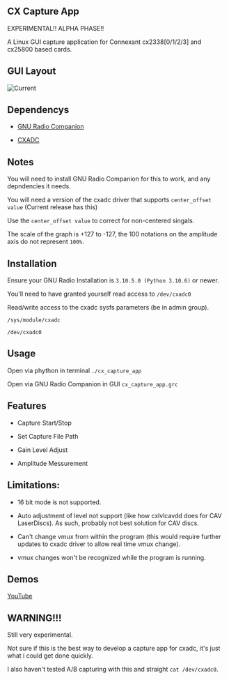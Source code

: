 ## CX Capture App 

EXPERIMENTAL!! ALPHA PHASE!!

A Linux GUI capture application for Connexant cx2338[0/1/2/3] and cx25800 based cards.

## GUI Layout

![Current](https://user-images.githubusercontent.com/56382624/214147114-b8e9ed60-855c-4a3b-b853-93f7b15c8fd3.png)

## Dependencys

* [GNU Radio Companion](https://wiki.gnuradio.org/index.php/InstallingGR)

* [CXADC](https://github.com/happycube/cxadc-linux3)

## Notes

You will need to install GNU Radio Companion for this to work, and any depndencies it needs. 

You will need a version of the cxadc driver that supports `center_offset value` (Current release has this) 

Use the `center_offset value` to correct for non-centered singals. 

The scale of the graph is +127 to -127, the 100 notations on the amplitude axis do not represent `100%`.

## Installation

Ensure your GNU Radio Installation is `3.10.5.0 (Python 3.10.6)` or newer.

You'll need to have granted yourself read access to `/dev/cxadc0`

Read/write access to the cxadc sysfs parameters (be in admin group).

`/sys/module/cxadc`

`/dev/cxadc0`

## Usage 

Open via phython in terminal `./cx_capture_app`

Open via GNU Radio Companion in GUI `cx_capture_app.grc`

## Features

* Capture Start/Stop

* Set Capture File Path

* Gain Level Adjust

* Amplitude Messurement

## Limitations:

* 16 bit mode is not supported. 

* Auto adjustment of level not support (like how cxlvlcavdd does for CAV LaserDiscs). As such, probably not best solution for CAV discs. 

* Can't change vmux from within the program (this would require further updates to cxadc driver to allow real time vmux change). 

* vmux changes won't be recognized while the program is running.

## Demos

[YouTube](https://www.youtube.com/watch?v=hENPuOPslAA)

## WARNING!!!

Still very experimental. 

Not sure if this is the best way to develop a capture app for cxadc, it's just what i could get done quickly. 

I also haven't tested A/B capturing with this and straight `cat /dev/cxadc0`.
